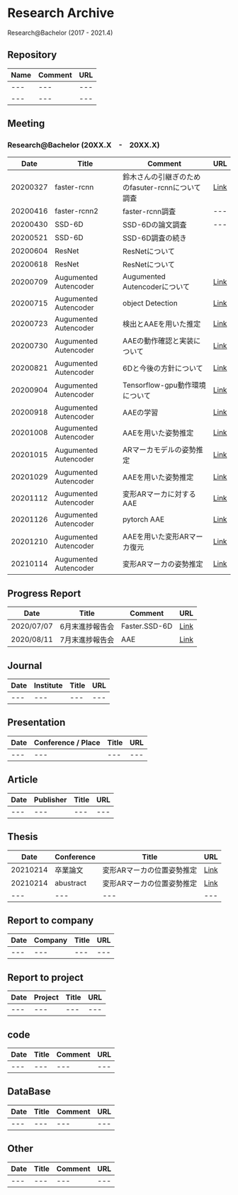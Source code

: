 # Research Archive
Research@Bachelor (2017 - 2021.4)  

## Repository
|Name|Comment|URL|
|---|---|---|
|---|---|---|
|---|---|---|

## Meeting  
### Research@Bachelor (20XX.X　-　20XX.X)     
|Date|Title|Comment|URL|
|---|---|---|---|
|20200327|faster-rcnn|鈴木さんの引継ぎのためのfasuter-rcnnについて調査|[Link](https://github.com/cu-milab/ra-yasui-2019/commit/6ba84ad8b94200db94f7e259918fda4710923f66)|
|20200416|faster-rcnn2|faster-rcnn調査|---|
|20200430|SSD-6D|SSD-6Dの論文調査|---|
|20200521|SSD-6D|SSD-6D調査の続き||
|20200604|ResNet|ResNetについて||
|20200618|ResNet|ResNetについて||
|20200709|Augumented　Autencoder|Augumented　Autencoderについて|[Link](https://github.com/cu-milab/ra-yasui-2019/commit/3fc800ad85f9071ceea004d14103a201c48e4afc)|
|20200715|Augumented　Autencoder|object Detection|[Link](https://github.com/cu-milab/ra-yasui-2019/blob/master/Meeting/Bacher/20200715/%E7%AC%AC%EF%BC%98%E5%9B%9E%E3%83%9F%E3%83%BC%E3%83%86%E3%82%A3%E3%83%B3%E3%82%B0.pdf)|
|20200723|Augumented　Autencoder|検出とAAEを用いた推定|[Link](https://github.com/cu-milab/ra-yasui-2019/blob/master/Meeting/Bacher/20200723/%E7%AC%AC9%E5%9B%9E%E3%83%9F%E3%83%BC%E3%83%86%E3%82%A3%E3%83%B3%E3%82%B0.pdf)|
|20200730|Augumented　Autencoder|AAEの動作確認と実装について|[Link](https://github.com/cu-milab/ra-yasui-2019/blob/master/Meeting/Bacher/20200730/%E7%AC%AC10%E5%9B%9E%E3%83%9F%E3%83%BC%E3%83%86%E3%82%A3%E3%83%B3%E3%82%B0.pdf)|
|20200821|Augumented　Autencoder|6Dと今後の方針について|[Link](https://github.com/cu-milab/ra-yasui-2019/blob/master/Meeting/Bacher/20200821/%E7%AC%AC11%E5%9B%9E%E3%83%9F%E3%83%BC%E3%83%86%E3%82%A3%E3%83%B3%E3%82%B0.pdf)|
|20200904|Augumented　Autencoder|Tensorflow-gpu動作環境について|[Link](https://github.com/cu-milab/ra-yasui-2019/blob/master/Meeting/Bacher/20200904/%E7%AC%AC12%E5%9B%9E%E3%83%9F%E3%83%BC%E3%83%86%E3%82%A3%E3%83%B3%E3%82%B0.pdf)|
|20200918|Augumented　Autencoder|AAEの学習|[Link](https://github.com/cu-milab/ra-yasui-2019/blob/master/Meeting/Bacher/20200918/%E7%AC%AC13%E5%9B%9E%E3%83%9F%E3%83%BC%E3%83%86%E3%82%A3%E3%83%B3%E3%82%B0.pdf)|
|20201008|Augumented　Autencoder|AAEを用いた姿勢推定|[Link](https://github.com/cu-milab/ra-yasui-2019/blob/master/Meeting/Bacher/20201008/10%E6%9C%888%E6%97%A5%E3%83%9F%E3%83%BC%E3%83%86%E3%82%A3%E3%83%B3%E3%82%B0.pdf)|
|20201015|Augumented　Autencoder|ARマーカモデルの姿勢推定|[Link](https://github.com/cu-milab/ra-yasui-2019/blob/master/Meeting/Bacher/20201015/10%E6%9C%8815%E6%97%A5%E3%83%9F%E3%83%BC%E3%83%86%E3%82%A3%E3%83%B3%E3%82%B0.pdf)|
|20201029|Augumented　Autencoder|AAEを用いた姿勢推定|[Link](https://github.com/cu-milab/ra-yasui-2019/blob/master/Meeting/Bacher/20201029/10%E6%9C%8829%E6%97%A5%E3%83%9F%E3%83%BC%E3%83%86%E3%82%A3%E3%83%B3%E3%82%B0.pdf)|
|20201112|Augumented　Autencoder|変形ARマーカに対するAAE|[Link](https://github.com/cu-milab/ra-yasui-2019/blob/master/Meeting/Bacher/20201112/11%E6%9C%8812%E6%97%A5%E3%83%9F%E3%83%BC%E3%83%86%E3%82%A3%E3%83%B3%E3%82%B0.pdf)|
|20201126|Augumented　Autencoder|pytorch AAE|[Link](https://github.com/cu-milab/ra-yasui-2019/blob/master/Meeting/Bacher/20201126/11%E6%9C%8826%E6%97%A5%E3%83%9F%E3%83%BC%E3%83%86%E3%82%A3%E3%83%B3%E3%82%B0.pdf)|
|20201210|Augumented　Autencoder|AAEを用いた変形ARマーカ復元|[Link](https://github.com/cu-milab/ra-yasui-2019/blob/master/Meeting/Bacher/20201210/12%E6%9C%8810%E6%97%A5%E3%83%9F%E3%83%BC%E3%83%86%E3%82%A3%E3%83%B3%E3%82%B0.pdf)|
|20210114|Augumented　Autencoder|変形ARマーカの姿勢推定|[Link](https://github.com/cu-milab/ra-yasui-2019/blob/master/Meeting/Bacher/20210114/1%E6%9C%8814%E6%97%A5%E3%83%9F%E3%83%BC%E3%83%86%E3%82%A3%E3%83%B3%E3%82%B0.pdf)|












## Progress Report
|Date|Title|Comment|URL|
|---|---|---|---|
|2020/07/07|6月末進捗報告会|Faster.SSD-6D|[Link](https://github.com/cu-milab/ra-yasui-2019/tree/master/Report/%E7%AC%AC%E4%B8%80%E5%9B%9E%E6%9C%88%E6%9C%AB%E9%80%B2%E6%8D%97%E5%A0%B1%E5%91%8A%E4%BC%9A)|
|2020/08/11|7月末進捗報告会|AAE|[Link](https://github.com/cu-milab/ra-yasui-2019/tree/master/Report/%E7%AC%AC%E4%BA%8C%E5%9B%9E%E9%80%B2%E6%8D%97%E5%A0%B1%E5%91%8A%E4%BC%9A)|

## Journal  
|Date|Institute|Title|URL|
|---|---|---|---|
|---|---|---|---|

## Presentation  
|Date|Conference / Place|Title|URL|
|---|---|---|---|
|---|---|---|---|

## Article
|Date|Publisher|Title|URL|
|---|---|---|---|
|---|---|---|---|

## Thesis
|Date|Conference|Title|URL|
|---|---|---|---|
|20210214|卒業論文|変形ARマーカの位置姿勢推定|[Link](https://github.com/cu-milab/ra-yasui-2019/blob/master/Thesis/Bachelor/GraduationThesis/ER17076_Thesis.pdf)|
|20210214|abustract|変形ARマーカの位置姿勢推定|[Link](https://github.com/cu-milab/ra-yasui-2019/blob/master/Thesis/Bachelor/Abstract/abstract.pdf)|
|---|---|---|---|

## Report to company
|Date|Company|Title|URL|
|---|---|---|---|
|---|---|---|---|

## Report to project
|Date|Project|Title|URL|
|---|---|---|---|
|---|---|---|---|

## code
|Date|Title|Comment|URL|
|---|---|---|---|
|---|---|---|---|

## DataBase
|Date|Title|Comment|URL|
|---|---|---|---|
|---|---|---|---|

## Other
|Date|Title|Comment|URL|
|---|---|---|---|
|---|---|---|---|

